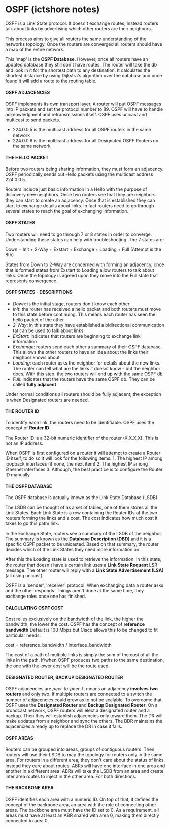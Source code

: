 # OSPF (ictshore notes)

OSPF is a Link State protocol. It doesn't exchange routes, instead routers talk about links by advertising which other routers are their neighbors. 

This process aims to give all routers the same understanding of the networks topology. Once the routers are converged all routers should have a map of the entire network.

This 'map' is the **OSPF Database**. However, once all routers have an updated database they still don't have routes. 
The router will take the db and look in it for the shortest path to any destination. It calculates the shortest distance by using Dijkstra's algorithm over the database and once found it will add a route to the routing table.

#### OSPF ADJACENCIES

OSPF implements its own transport layer. A router will put OSPF messages into IP packets and set the protocol number to 89. OSPF will have to handle acknowledgment and retransmissions itself. OSPF uses unicast and multicast to send packets.

* 224.0.0.5 is the multicast address for all OSPF routers in the same network
* 224.0.0.6 is the multicast address for all Designated OSPF Routers on the same network 

#### THE HELLO PACKET

Before two routers being sharing information, they must form an adjacency. OSPF periodically sends out Hello packets using the multicast address 224.0.0.5.

Routers include just basic information in a Hello with the purpose of discovery new neighbors. Once two routers see that they are neighbors they can start to create an adjacency. Once that is established they can start to exchange details about links. In fact routers need to go through several states to reach the goal of exchanging information.

#### OSPF STATES

Two routers will need to go through 7 or 8 states in order to converge. Understanding these states can help with troubleshooting. The 7 states are:

Down + Init + 2-Way + Exstart + Exchange + Loading + Full (Attempt is the 8th)

States from Down to 2-Way are concerned with forming an adjacency, once that is formed states from Exstart to Loading allow routers to talk about links. Once the topology is agreed upon they move into the Full state that represents convergence.

#### OSPF STATES - DESCRIPTIONS

- *Down*: is the initial stage, routers don't know each other
- *Init*: the router has received a hello packet and both routers must move to this state before continuing. This means each router has seen the hello packet of the other
- *2-Way*: in this state they have established a bidirectional communication tat can be used to talk about links
- *ExStart*: indicates that routers are beginning to exchange link information
- *Exchange*: routers send each other a summary of their OSPF database. This allows the other routers to have an idea about the links their neighbor knows about
- *Loading*: each router asks the neighbor for details about the new links. The router can tell what are the links it doesnt know - but the neighbor does. With this step, the two routers will end up with the same OSPF db
- *Full*: indicates that the routers have the same OSPF db. They can be called **fully adjacent**

Under normal conditions all routers should be fully adjacent, the exception is when Designated routers are needed.

#### THE ROUTER ID

To identify each link, the routers need to be identifiable. OSPF uses the concept of **Router ID**

The Router ID is a 32-bit numeric identifier of the router (X.X.X.X). This is not an IP address.

When OSPF is first configured on a router it will attempt to create a Router ID itself, to do so it will look for the following items:
	1. The highest IP among loopback interfaces (if none, the next item)
	2. The highest IP among Ethernet interfaces
	3. Although, the best practice is to configure the Router ID manually

#### THE OSPF DATABASE

The OSPF database is actually known as the Link State Database (LSDB).

The LSDB can be thought of as a set of tables, one of them stores all the Link States. Each Link State is a row containing the Router IDs of the two routers forming the links and a cost. The cost indicates how much cost it takes to go this path/ link. 

In the Exchange State, routers see a summary of the LSDB of the neighbor. The summary is known as the **Database Description (DBD)** and it is a specific OSPF packet to be unicasted. Based on that summary, the router decides which of the Link States they need more information on.

After this the Loading state is used to retrieve the information. In this state, the router that doesn't have a certain link uses a **Link State Request** LSR message. The other router will reply with a **Link State Advertisement (LSA)** (all using unicast)

OSPF is a 'sender', 'receiver' protocol. When exchanging data a router asks and the other responds. Things aren't done at the same time, they exchange roles once one has finished.

#### CALCULATING OSPF COST

Cost relies exclusively on the bandwidth of the link, the higher the bandwidth, the lower the cost. OSPF has the concept of **reference bandwidth** Default is 100 Mbps but Cisco allows this to be changed to fit particular needs.

cost = reference_bandwidth / interface_bandwidth

The cost of a path of multiple links is simply the sum of the cost of all the links in the path. If/when OSPF produces two paths to the same destination, the one with the lower cost will be the route used.


#### DESIGNATED ROUTER, BACKUP DESIGNATED ROUTER

OSPF adjacencies are *peer-to-peer*. It means an adjacency **involves two routers** and only two. If multiple routers are connected to a switch the number of adjacencies could grow as to not be scalable. To overcome that, OSPF uses the **Designated Router** and **Backup Designated Router**. On a broadcast network, OSPF routers will elect a designated router and a backup. Then they will establish adjacencies only toward them. The DR will make updates from a neighbor and sync the others. The BDR maintains the adjacencies already up to replace the DR in case it fails.

#### OSPF AREAS

Routers can be grouped into areas, groups of contiguous routers. Then routers will use their LSDB to map the topology for routers only in the same area. For routers in a different area, they don't care about the status of links. Instead they care about routes. ABRs will have one interface in one area and another in a different area. ABRs will take the LSDB from an area and create inter area routes to inject in the other area. For both directions.

#### THE BACKBONE AREA

OSPF identifies each area with a numeric ID. On top of that, it defines the concept of the backbone area, an area with the role of connecting other areas. The backbone area must have the ID set to 0. As a requirement, all areas must have at least an ABR shared with area 0, making them directly connected to area 0